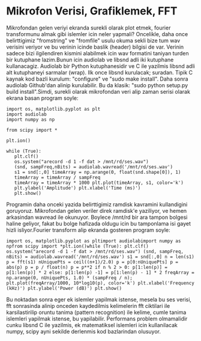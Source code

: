 # Mikrofon Verisi, Grafiklemek, FFT

Mikrofondan gelen veriyi ekranda surekli olarak plot etmek, fourier
transformunu almak gibi islemler icin neler yapmali? Oncelikle, daha
once belirttigimiz "fromstring" ve "fromfile" usulu okuma sekli bize
tum wav verisini veriyor ve bu verinin icinde baslik (header) bilgisi
de var. Verinin sadece bizi ilgilendiren kismini alabilmek icin wav
formatini taniyan turden bir kutuphane lazim.Bunun icin audiolab ve
libsnd adli iki kutuphane kullanacagiz. Audiolab bir Python
kutuphanesidir ve C ile yazilmis libsnd adli alt kutuphaneyi sarmalar
(wrap). Ilk once libsnd kurulacak; suradan. Tipik C kaynak kod bazli
kurulum: "configure" ve "sudo make install". Daha sonra audiolab
Github'dan alinip kurulabilir. Bu da klasik: "sudo python setup.py
build install".Simdi, surekli olarak mikrofondan veri alip zaman
serisi olarak ekrana basan program soyle:

```
import os, matplotlib.pyplot as plt
import audiolab
import numpy as np

from scipy import *

plt.ion()

while (True):
   plt.clf()
   os.system("arecord -d 1 -f dat > /mnt/rd/ses.wav")
   (snd, sampFreq,nBits) = audiolab.wavread('/mnt/rd/ses.wav')
   s1 = snd[:,0] timeArray = np.arange(0, float(snd.shape[0]), 1)
   timeArray = timeArray / sampFreq
   timeArray = timeArray * 1000 plt.plot(timeArray, s1, color='k')
   plt.ylabel('Amplitude') plt.xlabel('Time (ms)')
   plt.show()
```

Programin daha onceki yazida belirttigimiz ramdisk kavramini
kullandigini goruyoruz. Mikrofondan gelen veriler direk ramdisk'e
yaziliyor, ve hemen arkasindan wavread ile okunuyor. Boylece /mnt/rd
bir ara tampon bolgesi haline geliyor, fakat bu bolge hafizada oldugu
icin bu tamponlama isi gayet hizli isliyor.Fourier transform alip
ekranda gosteren program soyle:

```
import os, matplotlib.pyplot as pltimport audiolabimport numpy as
npfrom scipy import *plt.ion()while (True): plt.clf()
os.system("arecord -d 1 -f dat > /mnt/rd/ses.wav") (snd, sampFreq,
nBits) = audiolab.wavread('/mnt/rd/ses.wav') s1 = snd[:,0] n = len(s1)
p = fft(s1) nUniquePts = ceil((n+1)/2.0) p = p[0:nUniquePts] p =
abs(p) p = p / float(n) p = p**2 if n % 2 > 0: p[1:len(p)] =
p[1:len(p)] * 2 else: p[1:len(p) -1] = p[1:len(p) - 1] * 2 freqArray =
np.arange(0, nUniquePts, 1.0) * (sampFreq / n);
plt.plot(freqArray/1000, 10*log10(p), color='k') plt.xlabel('Frequency
(kHz)') plt.ylabel('Power (dB)') plt.show()
```

Bu noktadan sonra eger ek islemler yapilmak istense, mesela bu ses
verisi, fft sonrasinda alinip onceden kaydedilmis kelimelerin fft
ciktilari ile karsilastirilip oruntu tanima (pattern recognition) ile
kelime, cumle tanima islemleri yapilmak istense, bu
yapilabilir. Performans problem olmamalidir cunku libsnd C ile
yazilmis, ek matematiksel islemleri icin kullanilacak numpy, scipy
ayni sekilde derlenmis kod bazlarindan olusuyor.




